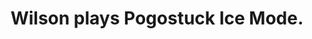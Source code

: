 ---
title: "Wilson plays Pogostuck Ice Mode."
streamDate: 3-21-2024
game: "Pogostuck: Rage With Your Friends"
vodUrl: "https://www.youtube.com/watch?v=MhucO-yymyY"
thumbnail: "https://img.youtube.com/vi/MhucO-yymyY/maxresdefault.jpg"
duration: "3:21:10"
---